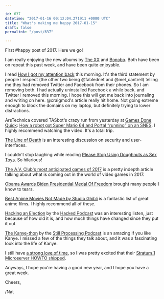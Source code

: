 ```yaml
---

id: 637
datetime: "2017-01-16 00:12:04.271911 +0000 UTC"
title: "What's making me happy 2017-01-15"
draft: false
permalink: "/post/637"

---
```


First #happy post of 2017. Here we go!

I am really enjoying the new albums by [The XX](http://pitchfork.com/reviews/albums/22727-i-see-you/) and [Bonobo](http://pitchfork.com/reviews/albums/22710-migration/). Both have been on repeat this past week, and have been quite enjoyable.

I read [How I got my attention back](https://backchannel.com/how-i-got-my-attention-back-c7fc9297d347) this morning. It's the third statement by people I respect (the other two being @fablednet and @mel_cantrell) telling me they had removed Twitter and Facebook from their phones. So I am removing both. I had actually uninstalled Facebook a while back, and Twitter I removed this morning. I hope this will get me back into journaling and writing on here. @craigmod's article really hit home. Not going extreme enough to block the domains on my laptop, but definitely trying to lower distractions.


ArsTechnica covered TASbot's crazy run from yesterday at [Games Done Quick](https://gamesdonequick.com/): [How a robot got Super Mario 64 and Portal “running” on an SNES](http://arstechnica.com/gaming/2017/01/how-a-robot-got-super-mario-64-and-portal-running-on-an-snes/). I highly recommend watching the video. It's a total trip.

[The Line of Death](https://textslashplain.com/2017/01/14/the-line-of-death/) is an interesting discussion on security and user-interfaces.

I couldn't stop laughing while reading [Please Stop Using Doughnuts as Sex Toys](http://www.extracrispy.com/culture/1886/please-stop-using-doughnuts-as-sex-toys). So hilarious!

[The A.V. Club's most anticipated games of 2017](http://www.avclub.com/article/press-start-continue-our-most-anticipated-games-20-248156) is a pretty indepth article talking about what is coming out in the world of video games in 2017.

[Obama Awards Biden Presidential Medal Of Freedom](http://www.npr.org/2017/01/12/509545778/in-surprise-send-off-president-obama-awards-biden-presidential-medal-of-freedom) brought many people I know to tears.

[Best Anime Movies Not Made by Studio Ghibli](https://www.tofugu.com/japan/best-anime-movies/) is a fantastic list of great anime films. I highly recommend all of these.

[Hacking an Election](http://pca.st/0PEB) by the [Hacked Podcast](https://www.hackedpodcast.com/) was an interesting listen, just because of how old it is, and how much things have changed since they put it out.

[The Kanye-thon](http://pca.st/Z83s) by the [Still Processing Podcast](https://www.nytimes.com/podcasts/still-processing?_r=0) is an amazing if you like Kanye. I missed a few of the things they talk about, and it was a fascinating look into the life of Kanye.


I still have [a strong love of time](https://writing.natwelch.com/post/177), so I was pretty excited that their [Stratum 1 Microserver HOWTO shipped](https://blog.ntpsec.org/2016/12/01/microserver-howto-is-official.html).

Anyways, I hope you're having a good new year, and I hope you have a great week.

Cheers,

/Nat


